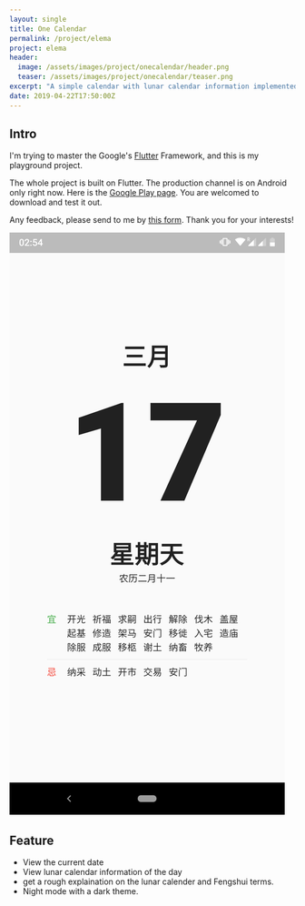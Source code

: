 ```yaml
---
layout: single
title: One Calendar
permalink: /project/elema
project: elema
header:
  image: /assets/images/project/onecalendar/header.png
  teaser: /assets/images/project/onecalendar/teaser.png
excerpt: "A simple calendar with lunar calendar information implemented with Flutter"
date: 2019-04-22T17:50:00Z
---
```


## Intro

I'm trying to master the Google's [Flutter](https://flutter.dev/) Framework, and this is my playground project.

The whole project is built on Flutter. The production channel is on Android only right now. Here is the [Google Play page](https://play.google.com/store/apps/details?id=com.b4whitby.onecalender). You are welcomed to download and test it out.

Any feedback, please send to me by [this form](https://forms.gle/P7eKpwr6eWYJ8RC59). Thank you for your interests!

![icon](../assets/images/project/onecalendar/home.png)

## Feature

- View the current date
- View lunar calendar information of the day
- get a rough explaination on the lunar calender and Fengshui terms.
- Night mode with a dark theme.
